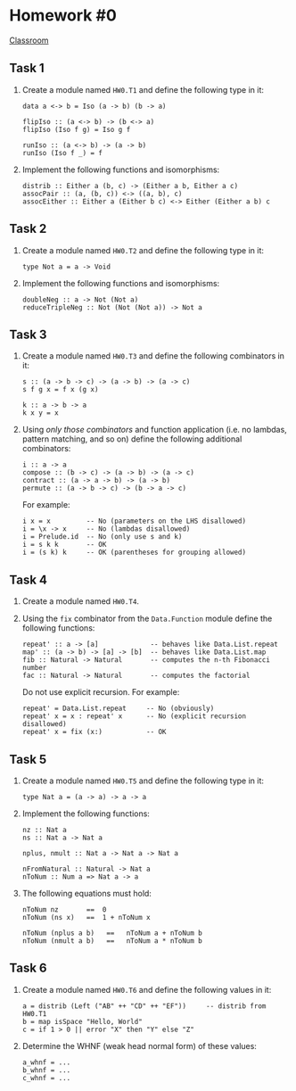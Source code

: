 Homework #0
===========

[Classroom](https://classroom.github.com/a/SrRMYdgl)

Task 1
------

1. Create a module named `HW0.T1` and define the following type in it:

   ```
   data a <-> b = Iso (a -> b) (b -> a)

   flipIso :: (a <-> b) -> (b <-> a)
   flipIso (Iso f g) = Iso g f

   runIso :: (a <-> b) -> (a -> b)
   runIso (Iso f _) = f
   ```

2. Implement the following functions and isomorphisms:

   ```
   distrib :: Either a (b, c) -> (Either a b, Either a c)
   assocPair :: (a, (b, c)) <-> ((a, b), c)
   assocEither :: Either a (Either b c) <-> Either (Either a b) c
   ```

Task 2
------

1. Create a module named `HW0.T2` and define the following type in it:

   ```
   type Not a = a -> Void
   ```

2. Implement the following functions and isomorphisms:

   ```
   doubleNeg :: a -> Not (Not a)
   reduceTripleNeg :: Not (Not (Not a)) -> Not a
   ```

Task 3
------

1. Create a module named `HW0.T3` and define the following combinators in it:

   ```
   s :: (a -> b -> c) -> (a -> b) -> (a -> c)
   s f g x = f x (g x)

   k :: a -> b -> a
   k x y = x
   ```

2. Using *only those combinators* and function application (i.e. no lambdas,
   pattern matching, and so on) define the following additional combinators:

   ```
   i :: a -> a
   compose :: (b -> c) -> (a -> b) -> (a -> c)
   contract :: (a -> a -> b) -> (a -> b)
   permute :: (a -> b -> c) -> (b -> a -> c)
   ```

   For example:

   ```
   i x = x         -- No (parameters on the LHS disallowed)
   i = \x -> x     -- No (lambdas disallowed)
   i = Prelude.id  -- No (only use s and k)
   i = s k k       -- OK
   i = (s k) k     -- OK (parentheses for grouping allowed)
   ```

Task 4
------

1. Create a module named `HW0.T4`.

2. Using the `fix` combinator from the `Data.Function` module define the
   following functions:

   ```
   repeat' :: a -> [a]             -- behaves like Data.List.repeat
   map' :: (a -> b) -> [a] -> [b]  -- behaves like Data.List.map
   fib :: Natural -> Natural       -- computes the n-th Fibonacci number
   fac :: Natural -> Natural       -- computes the factorial
   ```

   Do not use explicit recursion. For example:

   ```
   repeat' = Data.List.repeat     -- No (obviously)
   repeat' x = x : repeat' x      -- No (explicit recursion disallowed)
   repeat' x = fix (x:)           -- OK
   ```

Task 5
------

1. Create a module named `HW0.T5` and define the following type in it:

   ```
   type Nat a = (a -> a) -> a -> a
   ```

2. Implement the following functions:

   ```
   nz :: Nat a
   ns :: Nat a -> Nat a

   nplus, nmult :: Nat a -> Nat a -> Nat a

   nFromNatural :: Natural -> Nat a
   nToNum :: Num a => Nat a -> a
   ```

3. The following equations must hold:

   ```
   nToNum nz       ==  0
   nToNum (ns x)   ==  1 + nToNum x

   nToNum (nplus a b)   ==   nToNum a + nToNum b
   nToNum (nmult a b)   ==   nToNum a * nToNum b
   ```

Task 6
------

1. Create a module named `HW0.T6` and define the following values in it:

   ```
   a = distrib (Left ("AB" ++ "CD" ++ "EF"))     -- distrib from HW0.T1
   b = map isSpace "Hello, World"
   c = if 1 > 0 || error "X" then "Y" else "Z"
   ```

2. Determine the WHNF (weak head normal form) of these values:

   ```
   a_whnf = ...
   b_whnf = ...
   c_whnf = ...
   ```
